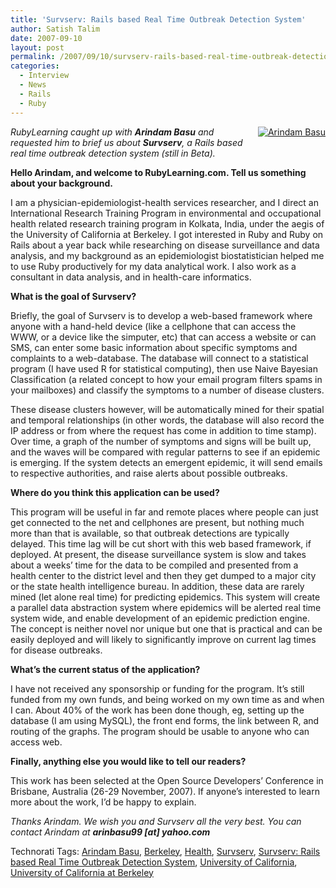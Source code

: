 ```yaml
---
title: 'Survserv: Rails based Real Time Outbreak Detection System'
author: Satish Talim
date: 2007-09-10
layout: post
permalink: /2007/09/10/survserv-rails-based-real-time-outbreak-detection-system/
categories:
  - Interview
  - News
  - Rails
  - Ruby
---
```

<div style="float: right; margin-left: 10px; margin-bottom: 10px;">
  <a href="http://www.rubylearning.com/images/ab.jpg" title="Arindam Basu"><img src="http://www.rubylearning.com/images/ab.jpg" alt="Arindam Basu" /></a>
</div>

<div>
  <p>
    <em>RubyLearning caught up with <strong>Arindam Basu</strong> and requested him to brief us about <strong>Survserv</strong>, a Rails based real time outbreak detection system (still in Beta).</em>
  </p>
  
  <p>
    <strong>Hello Arindam, and welcome to RubyLearning.com. Tell us something about your background.</strong>
  </p>
  
  <p>
    I am a physician-epidemiologist-health services researcher, and I direct an International Research Training Program in environmental and occupational health related research training program in Kolkata, India, under the aegis of the University of California at Berkeley. I got interested in Ruby and Ruby on Rails about a year back while researching on disease surveillance and data analysis, and my background as an epidemiologist biostatistician helped me to use Ruby productively for my data analytical work. I also work as a consultant in data analysis, and in health-care informatics.
  </p>
  
  <p>
    <strong>What is the goal of <strong>Survserv</strong>?</strong>
  </p>
  
  <p>
    Briefly, the goal of Survserv is to develop a web-based framework where anyone with a hand-held device (like a cellphone that can access the WWW, or a device like the simputer, etc) that can access a website or can SMS, can enter some basic information about specific symptoms and complaints to a web-database. The database will connect to a statistical program (I have used R for statistical computing), then use Naive Bayesian Classification (a related concept to how your email program filters spams in your mailboxes) and classify the symptoms to a number of disease clusters.
  </p>
  
  <p>
    These disease clusters however, will be automatically mined for their spatial and temporal relationships (in other words, the database will also record the IP address or from where the request has come in addition to time stamp). Over time, a graph of the number of symptoms and signs will be built up, and the waves will be compared with regular patterns to see if an epidemic is emerging. If the system detects an emergent epidemic, it will send emails to respective authorities, and raise alerts about possible outbreaks.
  </p>
  
  <p>
    <strong>Where do you think this application can be used?</strong>
  </p>
  
  <p>
    This program will be useful in far and remote places where people can just get connected to the net and cellphones are present, but nothing much more than that is available, so that outbreak detections are typically delayed. This time lag will be cut short with this web based framework, if deployed. At present, the disease surveillance system is slow and takes about a weeks&#8217; time for the data to be compiled and presented from a health center to the district level and then they get dumped to a major city or the state health intelligence bureau. In addition, these data are rarely mined (let alone real time) for predicting epidemics. This system will create a parallel data abstraction system where epidemics will be alerted real time system wide, and enable development of an epidemic prediction engine. The concept is neither novel nor unique but one that is practical and can be easily deployed and will likely to significantly improve on current lag times for disease outbreaks.
  </p>
  
  <p>
    <strong>What&#8217;s the current status of the application?</strong>
  </p>
  
  <p>
    I have not received any sponsorship or funding for the program. It&#8217;s still funded from my own funds, and being worked on my own time as and when I can. About 40% of the work has been done though, eg, setting up the database (I am using MySQL), the front end forms, the link between R, and routing of the graphs. The program should be usable to anyone who can access web.
  </p>
  
  <p>
    <strong>Finally, anything else you would like to tell our readers?</strong>
  </p>
  
  <p>
    This work has been selected at the Open Source Developers&#8217; Conference in Brisbane, Australia (26-29 November, 2007). If anyone&#8217;s interested to learn more about the work, I&#8217;d be happy to explain.
  </p>
  
  <p>
    <em>Thanks Arindam. We wish you and Survserv all the very best. You can contact Arindam at <strong>arinbasu99 [at] yahoo.com</strong></em>
  </p>
</div>

Technorati Tags: <a href="http://technorati.com/tag/Arindam+Basu" rel="tag">Arindam Basu</a>, <a href="http://technorati.com/tag/Berkeley" rel="tag">Berkeley</a>, <a href="http://technorati.com/tag/Health" rel="tag">Health</a>, <a href="http://technorati.com/tag/Survserv" rel="tag">Survserv</a>, <a href="http://technorati.com/tag/Survserv%3A+Rails+based+Real+Time+Outbreak+Detection+System" rel="tag">Survserv: Rails based Real Time Outbreak Detection System</a>, <a href="http://technorati.com/tag/University+of+California" rel="tag">University of California</a>, <a href="http://technorati.com/tag/University+of+California+at+Berkeley" rel="tag">University of California at Berkeley</a>
